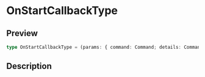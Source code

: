 
      
# OnStartCallbackType

<div class="api-docs__section" data-reactroot="">

## Preview

</div><div class="api-docs__preview type single" data-reactroot="">

```ts
type OnStartCallbackType = (params: { command: Command; details: CommandEventDetails<Command> }) => void | Promise<void>;
```

</div><div class="api-docs__section" data-reactroot="">

## Description

</div><div class="api-docs__description" data-reactroot=""><span class="api-docs__do-not-parse">



</span></div>